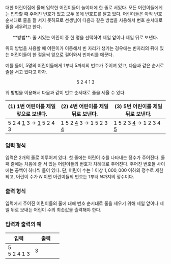대한 어린이집에 올해 입학한 어린이들이 놀이터에 한 줄로 서있다. 모든 어린이들에게는 입학할 때 주어진 번호가 있고 모두 옷에 번호표를 달고 있다. 어린이들은 아직 번호 순서대로 줄을 잘 서지 못하므로 선생님이 다음과 같은 방법을 사용해서 번호 순서대로 줄을 세우려고 한다.

<center>
**방법**: 줄 서있는 어린이 중 한 명을 선택하여 제일 앞이나 제일 뒤로 보낸다.
</center>

위의 방법을 사용할 때 어린이가 이동해서 빈 자리가 생기는 경우에는 빈자리의 뒤에 있는 어린이들이 한 걸음씩 앞으로 걸어와서 빈자리를 메꾼다.

예를 들어, 5명의 어린이들에게 1부터 5까지의 번호가 주어져 있고, 다음과 같은 순서로 줄을 서고 있다고 하자.

<center>
5 2 4 1 3
</center>

위 방법을 이용해서 다음과 같이 번호 순서대로 줄을 세울 수 있다.

<table class='table table-condensed'>
<thead>
<th style="width: 33%;">
(1) 1번 어린이를 제일 앞으로 보낸다.
</th>
<th style="width: 33%;">
(2) 4번 어린이를 제일 뒤로 보낸다.
</th>
<th style="width: 34%;">
(3) 5번 어린이를 제일 뒤로 보낸다.
</th>
</thead>
<tbody>
<tr>
<td style="width: 33%;">
5 2 4 <u>1</u> 3 → <u>1</u> 5 2 4 3
</td>
<td style="width: 33%;">
1 5 2 <u>4</u> 3 → 1 5 2 3 <u>4</u>
</td>
<td style="width: 34%;">
1 5 2 3 <u>4</u> → 1 2 3 4 <u>5</u>
</td>
</tr>
</tbody>
</table>

### 입력 형식

입력은 2개의 줄로 이루어져 있다. 첫 줄에는 어린이 수를 나타내는 정수가 주어진다. 둘째 줄에는 처음에 줄 서 있는 어린이들의 번호가 차례대로 주어진다. 주어진 번호들 사이에는 공백이 하나씩 들어 있다. 단, 어린이 수는 $1$ 이상 $1,000,000$ 이하의 정수로
제한되고, 어린이 수가 $N$ 이면 어린이들의 번호는 1부터 $N$까지의 정수이다.

### 출력 형식

입력에서 주어진 어린이들의 줄에 대해 번호 순서대로 줄을 세우기 위해 제일 앞이나 제일 뒤로 보내는 어린이 수의 최솟값을 출력해야 한다.

### 입력과 출력의 예

<table class='table table-bordered table-condensed'>
 <thead>
  <tr>
   <th>입력</th>
   <th>출력</th>
  </tr>
 </thead>
 <tbody>
  <tr>
   <td style="width: 50%;" class="code-font">5<br/>
5 2 4 1 3</td>
   <td class="code-font">3</td>
  </tr>
 </tbody>
</table>